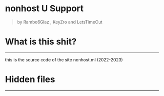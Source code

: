 # nonhost U Support
> by Rambo6Glaz , KeyZro and LetsTimeOut

# What is this shit?
__________________________________________________________
this is the source code of the site nonhost.ml (2022-2023)
# Hidden files
__________________________________________________________
